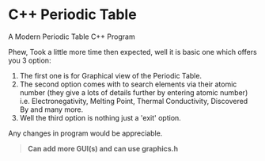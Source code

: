 # C++ Periodic Table
A Modern Periodic Table C++ Program  

Phew,
Took a little more time then expected, well it is basic one which offers you 3 option:
1. The first one is for Graphical view of the Periodic Table.
2. The second option comes with to search elements via their atomic number (they give a lots of details further by entering atomic number)
   i.e.  Electronegativity, Melting Point, Thermal Conductivity, Discovered By and many more.
3. Well the third option is nothing just a 'exit' option.

Any changes in program would be appreciable.
>__Can add more GUI(s) and can use graphics.h__

   
